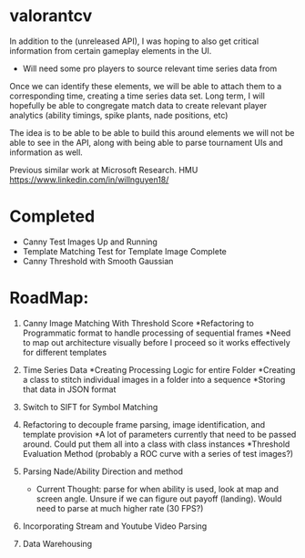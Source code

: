 # valorantcv
In addition to the (unreleased API), I was hoping to also get critical information from certain gameplay elements in the UI.
* Will need some pro players to source relevant time series data from

Once we can identify these elements, we will be able to attach them to a corresponding time, creating a time series data set.
Long term, I will hopefully be able to congregate match data to create relevant player analytics (ability timings, spike plants, nade positions, etc)

The idea is to be able to be able to build this around elements we will not be able to see in the API, along with being able to parse tournament UIs and information as well.

Previous similar work at Microsoft Research. 
HMU https://www.linkedin.com/in/willnguyen18/

# Completed
* Canny Test Images Up and Running
* Template Matching Test for Template Image Complete
* Canny Threshold with Smooth Gaussian

# RoadMap:
1. Canny Image Matching With Threshold Score
    *Refactoring to Programmatic format to handle processing of sequential frames
    *Need to map out architecture visually before I proceed so it works effectively for different templates

2. Time Series Data
    *Creating Processing Logic for entire Folder
    *Creating a class to stitch individual images in a folder into a sequence
    *Storing that data in JSON format

3. Switch to SIFT for Symbol Matching
4. Refactoring to decouple frame parsing, image identification, and template provision
    *A lot of parameters currently that need to be passed around. Could put them all into a class with class instances
    *Threshold Evaluation Method (probably a ROC curve with a series of test images?)
5. Parsing Nade/Ability Direction and method
    * Current Thought: parse for when ability is used, look at map and screen angle. Unsure if we can figure out payoff (landing). Would need to parse at much higher rate (30 FPS?)

6. Incorporating Stream and Youtube Video Parsing
7. Data Warehousing